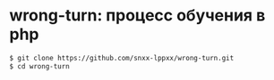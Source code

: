 # wrong-turn: процесс обучения в php

```sh
$ git clone https://github.com/snxx-lppxx/wrong-turn.git
$ cd wrong-turn
```

